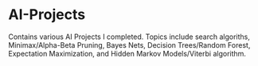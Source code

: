 # AI-Projects
Contains various AI Projects I completed. Topics include search algoriths, Minimax/Alpha-Beta Pruning, Bayes Nets, Decision Trees/Random Forest, Expectation Maximization, and Hidden Markov Models/Viterbi algorithm. 
